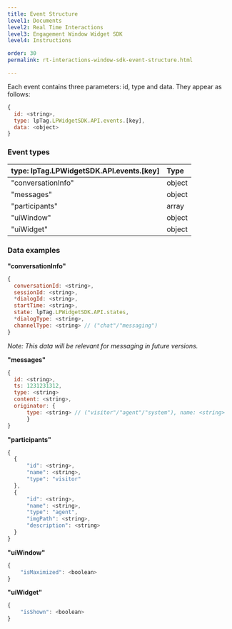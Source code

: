 ```yaml
---
title: Event Structure
level1: Documents
level2: Real Time Interactions
level3: Engagement Window Widget SDK
level4: Instructions

order: 30
permalink: rt-interactions-window-sdk-event-structure.html

---
```


Each event contains three parameters: id, type and data. They appear as follows:

```javascript
{
  id: <string>,
  type: lpTag.LPWidgetSDK.API.events.[key],
  data: <object>
}
```

### Event types

| type: lpTag.LPWidgetSDK.API.events.[key] | Type |
| :--- | :--- | 
| "conversationInfo" | object |
| "messages" | object | 
| "participants" | array |
| "uiWindow" | object |
| "uiWidget" | object |

### Data examples

**"conversationInfo"**

```javascript
{
  conversationId: <string>,
  sessionId: <string>,
  *dialogId: <string>,
  startTime: <string>,
  state: lpTag.LPWidgetSDK.API.states,
  *dialogType: <string>,
  channelType: <string> // ("chat"/"messaging")
}
```

*Note: This data will be relevant for messaging in future versions.*

**"messages"**

```javascript
{
  id: <string>,
  ts: 1231231312,
  type: <string> 
  content: <string>,
  originator: {
      type: <string> // ("visitor"/"agent"/"system"), name: <string>
      }
}
```

**"participants"**

```javascript
{
  {
      "id": <string>,
      "name": <string>,
      "type": "visitor"
  },
  {
      "id": <string>,
      "name": <string>,
      "type": "agent",
      "imgPath": <string>,
      "description": <string>
  }
}
```

**"uiWindow"**

```javascript
{
    "isMaximized": <boolean>
}
```

**"uiWidget"**

```javascript
{
    "isShown": <boolean>
}
```




